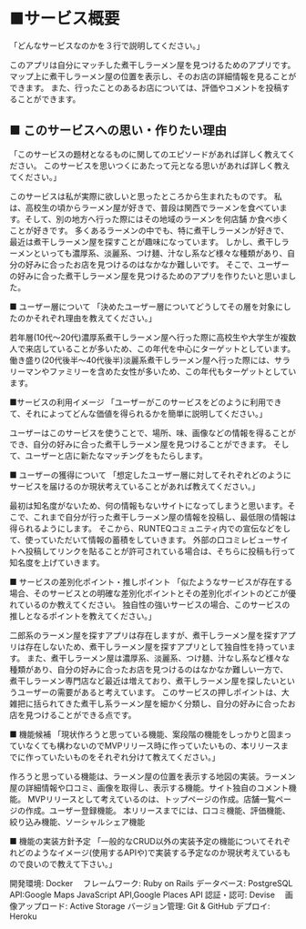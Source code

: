 # ■サービス概要
「どんなサービスなのかを３行で説明してください。」

このアプリは自分にマッチした煮干しラーメン屋を見つけるためのアプリです。
マップ上に煮干しラーメン屋の位置を表示し、そのお店の詳細情報を見ることができます。
また、行ったことのあるお店については、評価やコメントを投稿することができます。

## ■ このサービスへの思い・作りたい理由
「このサービスの題材となるものに関してのエピソードがあれば詳しく教えてください。
このサービスを思いつくにあたって元となる思いがあれば詳しく教えてください。」

このサービスは私が実際に欲しいと思ったところから生まれたものです。
私は、高校生の頃からラーメン屋が好きで、普段は関西でラーメンを食べています。そして、別の地方へ行った際にはその地域のラーメンを何店舗
か食べ歩くことが好きです。
多くあるラーメンの中でも、特に煮干しラーメンが好きで、最近は煮干しラーメン屋を探すことが趣味になっています。
しかし、煮干しラーメンといっても濃厚系、淡麗系、つけ麺、汁なし系など様々な種類があり、自分の好みに合ったお店を見つけるのはなかなか難しいです。
そこで、ユーザーの好みに合った煮干しラーメン屋を見つけるためのアプリを作りたいと思いました。

■ ユーザー層について
「決めたユーザー層についてどうしてその層を対象にしたのかそれぞれ理由を教えてください。」

若年層(10代～20代)濃厚系煮干しラーメン屋へ行った際に高校生や大学生が複数人で来店していることが多いため、この年代を中心にターゲットとしています。
働き盛り(20代後半～40代後半)淡麗系煮干しラーメン屋へ行った際には、サラリーマンやファミリーを含めた女性が多いため、この年代もターゲットとしています。

■サービスの利用イメージ
「ユーザーがこのサービスをどのように利用できて、それによってどんな価値を得られるかを簡単に説明してください。」

ユーザーはこのサービスを使うことで、場所、味、画像などの情報を得ることができ、自分の好みに合った煮干しラーメン屋を見つけることができます。
そして、ユーザーと店に新たなマッチングをもたらします。

■ ユーザーの獲得について
「想定したユーザー層に対してそれぞれどのようにサービスを届けるのか現状考えていることがあれば教えてください。」

最初は知名度がないため、何の情報もないサイトになってしまうと思います。そこで、これまで自分が行った煮干しラーメン屋の情報を投稿し、最低限の情報は得られるようにします。
そこから、RUNTEQコミュニティ内での宣伝などをして、使っていただいて情報の蓄積をしていきます。
外部の口コミレビューサイトへ投稿してリンクを貼ることが許可されている場合は、そちらに投稿も行って知名度を上げていきます。

■ サービスの差別化ポイント・推しポイント
「似たようなサービスが存在する場合、そのサービスとの明確な差別化ポイントとその差別化ポイントのどこが優れているのか教えてください。
独自性の強いサービスの場合、このサービスの推しとなるポイントを教えてください。」

二郎系のラーメン屋を探すアプリは存在しますが、煮干しラーメン屋を探すアプリは存在しないため、煮干しラーメン屋を探すアプリとして独自性を持っています。
また、煮干しラーメン屋は濃厚系、淡麗系、つけ麺、汁なし系など様々な種類があり、自分の好みに合ったお店を見つけるのはなかなか難しい一方で、
煮干しラーメン専門店など最近は増えており、煮干しラーメン屋を探したいというユーザーの需要があると考えています。
このサービスの押しポイントは、大雑把に括られてきた煮干し系ラーメン屋を細かく分類し、自分の好みに合ったお店を見つけることができる点です。

■ 機能候補
「現状作ろうと思っている機能、案段階の機能をしっかりと固まっていなくても構わないのでMVPリリース時に作っていたいもの、本リリースまでに作っていたいものをそれぞれ分けて教えてください。」

作ろうと思っている機能は、ラーメン屋の位置を表示する地図の実装。ラーメン屋の詳細情報や口コミ、画像を取得し、表示する機能。サイト独自のコメント機能。
MVPリリースとして考えているのは、トップページの作成。店舗一覧ページの作成。ユーザー登録機能。
本リリースまでには、口コミ機能、評価機能、絞り込み機能、ソーシャルシェア機能

■ 機能の実装方針予定
「一般的なCRUD以外の実装予定の機能についてそれぞれどのようなイメージ(使用するAPIや)で実装する予定なのか現状考えているもので良いので教えて下さい。」

開発環境: Docker　
フレームワーク: Ruby on Rails
データベース: PostgreSQL　
API:Google Maps JavaScript API,Google Places API
認証・認可: Devise　
画像アップロード: Active Storage
バージョン管理: Git & GitHub
デプロイ: Heroku